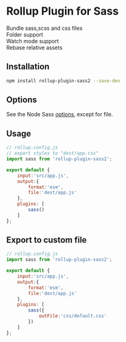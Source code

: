 # Rollup Plugin for Sass
Bundle sass,scss and css files\
Folder support \
Watch mode support\
Rebase relative assets 

## Installation
```bash
npm install rollup-plugin-sass2 --save-dev 
```
## Options
See the Node Sass [options](https://github.com/sass/node-sass#options), except for file.

## Usage
```js
// rollup.config.js
// export styles to "dest/app.css"
import sass from 'rollup-plugin-sass2';

export default {
    input:'src/app.js',
    output:{
        format:'esm',
        file:'dest/app.js'
    },
    plugins: [
        sass()
    ]
};
```
## Export to custom file 
```js
// rollup.config.js
import sass from 'rollup-plugin-sass2';

export default {
    input:'src/app.js',
    output:{
        format:'esm',
        file:'dest/app.js'
    },
    plugins: [
        sass({ 
            outFile:'css/default.css'
        })
    ]
};
```